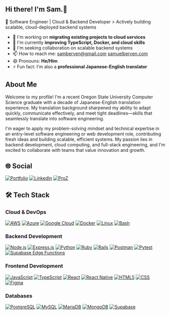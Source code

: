 ## Hi there! I'm Sam.👋
👋 Software Engineer | Cloud & Backend Developer > Actively building scalable, cloud-deployed backend systems
- 🔭 I'm working on **migrating existing projects to cloud services**
- 🌱 I'm currently **improving TypeScript, Docker, and cloud skills**
- 👯 I'm seeking collaboration on scalable backend systems
- 📫 How to reach me: [samberven@gmail.com](samberven@gmail.com) [samuelberven.com](samuelberven.com)
- 😄 Pronouns: **He/Him**
- ⚡ Fun fact: I'm also a **professional Japanese-English translator**

## About Me
Welcome to my profile! I'm a recent Oregon State University Computer Science graduate with a decade of Japanese-English translation experience. My translation background sharpened my ability to adapt quickly, communicate effectively, and meet tight deadlines—skills that seamlessly translate into software engineering.

I'm eager to apply my problem-solving mindset and technical expertise in an entry-level software engineering or web development role, contributing fresh ideas and building scalable, efficient systems. My passion lies in backend development, cloud computing, and full-stack engineering, and I'm excited to collaborate with teams that value innovation and growth.

## 🌐 Social
[![Portfolio](https://img.shields.io/badge/-Portfolio-F38020?style=for-the-badge&logo=cloudflare&logoColor=white)](https://samuelberven.com)
[![LinkedIn](https://img.shields.io/badge/-LinkedIn-0077B5?style=for-the-badge&logo=linkedin&logoColor=white)](https://www.linkedin.com/in/samuelberven/)
[![ProZ](https://img.shields.io/badge/-ProZ-1B4F72?style=for-the-badge&logo=proz&logoColor=white)](https://www.proz.com/translator/1921691)

## 🛠️ Tech Stack
### Cloud & DevOps
[![AWS](https://img.shields.io/badge/-AWS-232F3E?style=for-the-badge&logo=amazonaws&logoColor=white)](https://aws.amazon.com)
[![Azure](https://img.shields.io/badge/-Azure-0078D4?style=for-the-badge&logo=microsoftazure&logoColor=white)](https://azure.microsoft.com)
[![Google Cloud](https://img.shields.io/badge/-Google_Cloud-4285F4?style=for-the-badge&logo=googlecloud&logoColor=white)](https://cloud.google.com)
[![Docker](https://img.shields.io/badge/-Docker-2496ED?style=for-the-badge&logo=docker&logoColor=white)](https://www.docker.com)
[![Linux](https://img.shields.io/badge/-Linux-FCC624?style=for-the-badge&logo=linux&logoColor=black)](https://www.linux.org)
[![Bash](https://img.shields.io/badge/-Bash-4EAA25?style=for-the-badge&logo=gnubash&logoColor=white)](https://www.gnu.org/software/bash/)

### Backend Development
[![Node.js](https://img.shields.io/badge/-Node.js-339933?style=for-the-badge&logo=node.js&logoColor=white)](https://nodejs.org)
[![Express.js](https://img.shields.io/badge/-Express.js-000000?style=for-the-badge&logo=express&logoColor=white)](https://expressjs.com)
[![Python](https://img.shields.io/badge/-Python-3776AB?style=for-the-badge&logo=python&logoColor=white)](https://www.python.org)
[![Ruby](https://img.shields.io/badge/-Ruby-CC342D?style=for-the-badge&logo=ruby&logoColor=white)](https://www.ruby-lang.org)
[![Rails](https://img.shields.io/badge/-Rails-CC0000?style=for-the-badge&logo=rubyonrails&logoColor=white)](https://rubyonrails.org)
[![Postman](https://img.shields.io/badge/-Postman-FF6F61?style=for-the-badge&logo=postman&logoColor=white)](https://www.postman.com)
[![Pytest](https://img.shields.io/badge/-Pytest-0A9EDC?style=for-the-badge&logo=pytest&logoColor=white)](https://pytest.org)
[![Supabase Edge Functions](https://img.shields.io/badge/-Supabase_Edge_Functions-3ECF8E?style=for-the-badge&logo=supabase&logoColor=white)](https://supabase.com/docs/guides/functions)

### Frontend Development
[![JavaScript](https://img.shields.io/badge/-JavaScript-F7DF1E?style=for-the-badge&logo=javascript&logoColor=black)](https://www.javascript.com)
[![TypeScript](https://img.shields.io/badge/-TypeScript-007ACC?style=for-the-badge&logo=typescript&logoColor=white)](https://www.typescriptlang.org)
[![React](https://img.shields.io/badge/-React-61DAFB?style=for-the-badge&logo=react&logoColor=black)](https://reactjs.org)
[![React Native](https://img.shields.io/badge/-React_Native-61DAFB?style=for-the-badge&logo=react&logoColor=black)](https://reactnative.dev)
[![HTML5](https://img.shields.io/badge/-HTML5-E34F26?style=for-the-badge&logo=html5&logoColor=white)](https://developer.mozilla.org/en-US/docs/Web/HTML)
[![CSS](https://img.shields.io/badge/-CSS-1572B6?style=for-the-badge&logo=css3&logoColor=white)](https://developer.mozilla.org/en-US/docs/Web/CSS)
[![Figma](https://img.shields.io/badge/-Figma-F24E1E?style=for-the-badge&logo=figma&logoColor=white)](https://www.figma.com)

### Databases
[![PostgreSQL](https://img.shields.io/badge/-PostgreSQL-4169E1?style=for-the-badge&logo=postgresql&logoColor=white)](https://www.postgresql.org)
[![MySQL](https://img.shields.io/badge/-MySQL-4479A1?style=for-the-badge&logo=mysql&logoColor=white)](https://www.mysql.com)
[![MariaDB](https://img.shields.io/badge/-MariaDB-003545?style=for-the-badge&logo=mariadb&logoColor=white)](https://mariadb.org)
[![MongoDB](https://img.shields.io/badge/-MongoDB-47A248?style=for-the-badge&logo=mongodb&logoColor=white)](https://www.mongodb.com)
[![Supabase](https://img.shields.io/badge/-Supabase-3ECF8E?style=for-the-badge&logo=supabase&logoColor=white)](https://supabase.com)

<!--
**samuelberven/samuelberven** is a ✨ _special_ ✨ repository because its `README.md` (this file) appears on your GitHub profile.

Here are some ideas to get you started:

- 🤔 I’m looking for help with ...
- 💬 Ask me about ...
- 📫 How to reach me: ...
- 😄 Pronouns: ...
- ⚡ Fun fact: ...
-->
